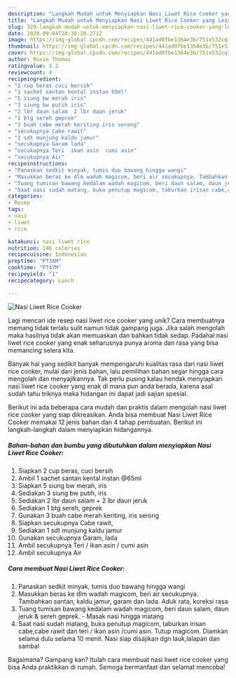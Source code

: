 ```yaml
---
description: "Langkah Mudah untuk Menyiapkan Nasi Liwet Rice Cooker yang Lezat Sekali"
title: "Langkah Mudah untuk Menyiapkan Nasi Liwet Rice Cooker yang Lezat Sekali"
slug: 329-langkah-mudah-untuk-menyiapkan-nasi-liwet-rice-cooker-yang-lezat-sekali
date: 2020-09-04T20:38:20.271Z
image: https://img-global.cpcdn.com/recipes/441ad0fbe1364e3b/751x532cq70/nasi-liwet-rice-cooker-foto-resep-utama.jpg
thumbnail: https://img-global.cpcdn.com/recipes/441ad0fbe1364e3b/751x532cq70/nasi-liwet-rice-cooker-foto-resep-utama.jpg
cover: https://img-global.cpcdn.com/recipes/441ad0fbe1364e3b/751x532cq70/nasi-liwet-rice-cooker-foto-resep-utama.jpg
author: Roxie Thomas
ratingvalue: 3.2
reviewcount: 4
recipeingredient:
- "2 cup beras cuci bersih"
- "1 sachet santan kental instan 65ml"
- "5 siung bw merah iris"
- "3 siung bw putih iris"
- "2 lbr daun salam  2 lbr daun jeruk"
- "1 btg sereh geprek"
- "3 buah cabe merah keriting iris serong"
- "secukupnya Cabe rawit"
- "1 sdt munjung kaldu jamur"
- "secukupnya Garam lada"
- "secukupnya Teri  ikan asin  cumi asin"
- "secukupnya Air"
recipeinstructions:
- "Panaskan sedkit minyak, tumis duo bawang hingga wangi"
- "Masukkan beras ke dlm wadah magicom, beri air secukupnya. Tambahkan santan, kaldu jamur, garam dan lada. Aduk rata, koreksi rasa"
- "Tuang tumisan bawang kedalam wadah magicom, beri daun salam, daun jeruk &amp; sereh geprek. Masak nasi hingga matang"
- "Saat nasi sudah matang, buka penutup magicom, taburkan irisan cabe,cabe rawit dan teri / ikan asin /cumi asin. Tutup magicom. Diamkan selama dulu selama 10 menit. Nasi siap disajikan dgn lauk,lalapan dan sambal"
categories:
- Resep
tags:
- nasi
- liwet
- rice

katakunci: nasi liwet rice 
nutrition: 146 calories
recipecuisine: Indonesian
preptime: "PT38M"
cooktime: "PT47M"
recipeyield: "1"
recipecategory: Lunch

---
```



![Nasi Liwet Rice Cooker](https://img-global.cpcdn.com/recipes/441ad0fbe1364e3b/751x532cq70/nasi-liwet-rice-cooker-foto-resep-utama.jpg)

Lagi mencari ide resep nasi liwet rice cooker yang unik? Cara membuatnya memang tidak terlalu sulit namun tidak gampang juga. Jika salah mengolah maka hasilnya tidak akan memuaskan dan bahkan tidak sedap. Padahal nasi liwet rice cooker yang enak seharusnya punya aroma dan rasa yang bisa memancing selera kita.



Banyak hal yang sedikit banyak mempengaruhi kualitas rasa dari nasi liwet rice cooker, mulai dari jenis bahan, lalu pemilihan bahan segar hingga cara mengolah dan menyajikannya. Tak perlu pusing kalau hendak menyiapkan nasi liwet rice cooker yang enak di mana pun anda berada, karena asal sudah tahu triknya maka hidangan ini dapat jadi sajian spesial.


Berikut ini ada beberapa cara mudah dan praktis dalam mengolah nasi liwet rice cooker yang siap dikreasikan. Anda bisa membuat Nasi Liwet Rice Cooker memakai 12 jenis bahan dan 4 tahap pembuatan. Berikut ini langkah-langkah dalam menyiapkan hidangannya.

<!--inarticleads1-->

##### Bahan-bahan dan bumbu yang dibutuhkan dalam menyiapkan Nasi Liwet Rice Cooker:

1. Siapkan 2 cup beras, cuci bersih
1. Ambil 1 sachet santan kental instan @65ml
1. Siapkan 5 siung bw merah, iris
1. Sediakan 3 siung bw putih, iris
1. Sediakan 2 lbr daun salam + 2 lbr daun jeruk
1. Sediakan 1 btg sereh, geprek
1. Gunakan 3 buah cabe merah keriting, iris serong
1. Siapkan secukupnya Cabe rawit,
1. Sediakan 1 sdt munjung kaldu jamur
1. Gunakan secukupnya Garam, lada
1. Ambil secukupnya Teri / ikan asin / cumi asin
1. Ambil secukupnya Air




<!--inarticleads2-->

##### Cara membuat Nasi Liwet Rice Cooker:

1. Panaskan sedkit minyak, tumis duo bawang hingga wangi
1. Masukkan beras ke dlm wadah magicom, beri air secukupnya. Tambahkan santan, kaldu jamur, garam dan lada. Aduk rata, koreksi rasa
1. Tuang tumisan bawang kedalam wadah magicom, beri daun salam, daun jeruk &amp; sereh geprek. - Masak nasi hingga matang
1. Saat nasi sudah matang, buka penutup magicom, taburkan irisan cabe,cabe rawit dan teri / ikan asin /cumi asin. Tutup magicom. Diamkan selama dulu selama 10 menit. Nasi siap disajikan dgn lauk,lalapan dan sambal




Bagaimana? Gampang kan? Itulah cara membuat nasi liwet rice cooker yang bisa Anda praktikkan di rumah. Semoga bermanfaat dan selamat mencoba!
